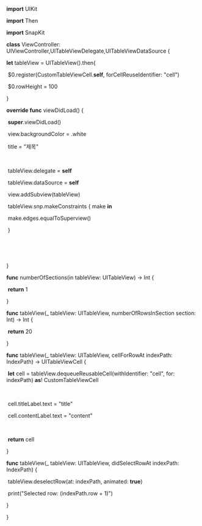 **import** UIKit

**import** Then

**import** SnapKit



**class** ViewController: UIViewController,UITableViewDelegate,UITableViewDataSource {

 

  **let** tableView = UITableView().then{

​    $0.register(CustomTableViewCell.**self**, forCellReuseIdentifier: "cell")

​    $0.rowHeight = 100

  }



   

   

  **override** **func** viewDidLoad() {

​    **super**.viewDidLoad()

​    view.backgroundColor = .white

​    title = "제목"

​     

​    tableView.delegate = **self**

​    tableView.dataSource = **self**

​    view.addSubview(tableView)

​    tableView.snp.makeConstraints { make **in**

​      make.edges.equalToSuperview()

​    }

​    

​    

  }

   

  **func** numberOfSections(in tableView: UITableView) -> Int {

​    **return** 1

  }

   

   

  **func** tableView(_ tableView: UITableView, numberOfRowsInSection section: Int) -> Int {

​    **return** 20

  }

   

  

  **func** tableView(_ tableView: UITableView, cellForRowAt indexPath: IndexPath) -> UITableViewCell {

​    **let** cell = tableView.dequeueReusableCell(withIdentifier: "cell", for: indexPath) **as**! CustomTableViewCell

​    

​    cell.titleLabel.text = "title"

​    cell.contentLabel.text = "content"

​     

​    **return** cell

  }

   

  

   

   

  **func** tableView(_ tableView: UITableView, didSelectRowAt indexPath: IndexPath) {

​    tableView.deselectRow(at: indexPath, animated: **true**)

​    print("Selected row: \(indexPath.row + 1)")

  }

}